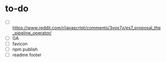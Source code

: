 # to-do
- [ ] https://www.reddit.com/r/javascript/comments/3vox7x/es7_proposal_the_pipeline_operator/
- [ ] GA
- [ ] favicon
- [ ] npm publish
- [ ] readme footer
